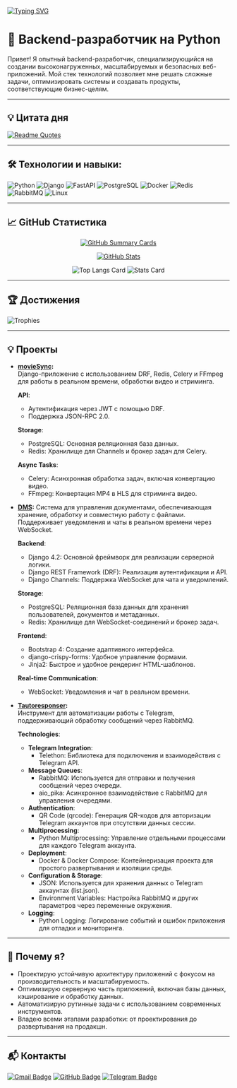 [![Typing SVG](https://readme-typing-svg.herokuapp.com?color=%2336BCF7&lines=Anatoliy+Knyazev)](https://git.io/typing-svg)

# 🐍 Backend-разработчик на Python

Привет! Я опытный backend-разработчик, специализирующийся на создании высоконагруженных, масштабируемых и безопасных веб-приложений. Мой стек технологий позволяет мне решать сложные задачи, оптимизировать системы и создавать продукты, соответствующие бизнес-целям.

---

## :bulb: Цитата дня

[![Readme Quotes](https://quotes-github-readme.vercel.app/api?type=horizontal&theme=radical)](https://github.com/piyushsuthar/github-readme-quotes)

---

## 🛠️ Технологии и навыки:

![Python](https://img.shields.io/badge/Python-3776AB?style=for-the-badge&logo=python&logoColor=white)
![Django](https://img.shields.io/badge/Django-092E20?style=for-the-badge&logo=django&logoColor=white)
![FastAPI](https://img.shields.io/badge/FastAPI-009688?style=for-the-badge&logo=fastapi&logoColor=white)
![PostgreSQL](https://img.shields.io/badge/PostgreSQL-316192?style=for-the-badge&logo=postgresql&logoColor=white)
![Docker](https://img.shields.io/badge/Docker-2496ED?style=for-the-badge&logo=docker&logoColor=white)
![Redis](https://img.shields.io/badge/Redis-DC382D?style=for-the-badge&logo=redis&logoColor=white)
![RabbitMQ](https://img.shields.io/badge/RabbitMQ-FF6600?style=for-the-badge&logo=rabbitmq&logoColor=white)
![Linux](https://img.shields.io/badge/Linux-FCC624?style=for-the-badge&logo=linux&logoColor=black)

---

## :chart_with_upwards_trend: GitHub Статистика

<div align="center">

[![GitHub Summary Cards](http://github-profile-summary-cards.vercel.app/api/cards/profile-details?username=Nimblen&theme=radical)](http://github-profile-summary-cards.vercel.app/demo.html?username=Nimblen)

[![GitHub Stats](https://github-readme-stats.vercel.app/api?username=Nimblen&show_icons=true&theme=radical)](https://github.com/anuraghazra/github-readme-stats)  


![Top Langs Card](http://github-profile-summary-cards.vercel.app/api/cards/repos-per-language?username=Nimblen&theme=radical)
![Stats Card](http://github-profile-summary-cards.vercel.app/api/cards/stats?username=Nimblen&theme=radical)

</div>

---

## 🏆 Достижения

![Trophies](https://github-profile-trophy.vercel.app/?username=Nimblen&theme=onedark&row=1&column=7)

---

## 💡 Проекты

- **[movieSync](https://github.com/Nimblen/movieSync):**  
  Django-приложение с использованием DRF, Redis, Celery и FFmpeg для работы в реальном времени, обработки видео и стриминга.

  **API**:
  - Аутентификация через JWT с помощью DRF.
  - Поддержка JSON-RPC 2.0.

  **Storage**:
  - PostgreSQL: Основная реляционная база данных.
  - Redis: Хранилище для Channels и брокер задач для Celery.

  **Async Tasks**:
  - Celery: Асинхронная обработка задач, включая конвертацию видео.
  - FFmpeg: Конвертация MP4 в HLS для стриминга видео.

- **[DMS](https://github.com/Nimblen/DMS):**
  Система для управления документами, обеспечивающая хранение, обработку и совместную работу с файлами. Поддерживает уведомления и чаты в реальном времени через WebSocket.
  
  **Backend**:
  - Django 4.2: Основной фреймворк для реализации серверной логики.
  - Django REST Framework (DRF): Реализация аутентификации и API.
  - Django Channels: Поддержка WebSocket для чата и уведомлений.

  **Storage**:
  - PostgreSQL: Реляционная база данных для хранения пользователей, документов и метаданных.
  - Redis: Хранилище для WebSocket-соединений и брокер задач.

  **Frontend**:
  - Bootstrap 4: Создание адаптивного интерфейса.
  - django-crispy-forms: Удобное управление формами.
  - Jinja2: Быстрое и удобное рендеринг HTML-шаблонов.

  **Real-time Communication**:
  - WebSocket: Уведомления и чат в реальном времени.

- **[Tautoresponser](https://github.com/Nimblen/Tautoresponser):**  
  Инструмент для автоматизации работы с Telegram, поддерживающий обработку сообщений через RabbitMQ.

  **Technologies**:
  - **Telegram Integration**:
    - Telethon: Библиотека для подключения и взаимодействия с Telegram API.
  - **Message Queues**:
    - RabbitMQ: Используется для отправки и получения сообщений через очереди.
    - aio_pika: Асинхронное взаимодействие с RabbitMQ для управления очередями.
  - **Authentication**:
    - QR Code (qrcode): Генерация QR-кодов для авторизации Telegram аккаунтов при отсутствии данных сессии.
  - **Multiprocessing**:
    - Python Multiprocessing: Управление отдельными процессами для каждого Telegram аккаунта.
  - **Deployment**:
    - Docker & Docker Compose: Контейнеризация проекта для простого развертывания и изоляции среды.
  - **Configuration & Storage**:
    - JSON: Используется для хранения данных о Telegram аккаунтах (list.json).
    - Environment Variables: Настройка RabbitMQ и других параметров через переменные окружения.
  - **Logging**:
    - Python Logging: Логирование событий и ошибок приложения для отладки и мониторинга.

---

## 🌟 Почему я?

- Проектирую устойчивую архитектуру приложений с фокусом на производительность и масштабируемость.
- Оптимизирую серверную часть приложений, включая базы данных, кэширование и обработку данных.
- Автоматизирую рутинные задачи с использованием современных инструментов.
- Владею всеми этапами разработки: от проектирования до развертывания на продакшн.

---

## :mailbox_with_mail: Контакты

[![Gmail Badge](https://img.shields.io/badge/-nnurhodjaev@gmail.com-c14438?style=flat&logo=Gmail&logoColor=white)](mailto:nnurhodjaev@gmail.com)
[![GitHub Badge](https://img.shields.io/badge/-Nimblen-black?style=flat&logo=github&logoColor=white)](https://github.com/Nimblen)
[![Telegram Badge](https://img.shields.io/badge/-Nimblen-0088cc?style=flat&logo=Telegram&logoColor=white)](https://t.me/Nimblen)

